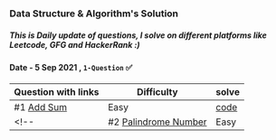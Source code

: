 ### Data Structure & Algorithm's Solution 
##### This is Daily update of questions, I solve on different platforms like Leetcode, GFG and HackerRank :)

#### Date - 5 Sep 2021 , ` 1-Question ` ✅
|           Question with links                                                     |  Difficulty    | solve         
|-----------------------------------------------------------------------------------|----------------|----------------------
|          #1 [Add Sum](https://leetcode.com/problems/two-sum/)                     |   Easy         | [code](https://github.com/akhilsharmaa/Data-Structure-Algo-Q-A/blob/master/LeetCode/Two%20Sum%20/two_sum.cpp)     
<!-- |          #2 [Palindrome Number](https://leetcode.com/problems/palindrome-number/) |  Easy         | [Solution](https://github.com/akhilsharmaa/Data-Structure-Algo-Q-A/blob/master/LeetCode/Palindrom%20Num/palindrom.cpp)    -->





